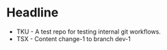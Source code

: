 # Headline

* TKU - A test repo for testing internal git workflows.
* TSX - Content change-1 to branch dev-1
